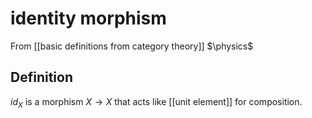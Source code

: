 # identity morphism
From [[basic definitions from category theory]]
$\physics$
## Definition
$id_{X}$ is a morphism $X \to X$ that acts like [[unit element]] for composition.
